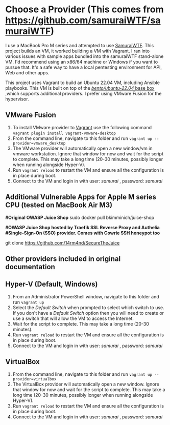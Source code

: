# Choose a Provider (This comes from https://github.com/samuraiWTF/samuraiWTF)

I use a MacBook Pro M series and attempted to use [SamuraiWTF](https://github.com/samuraiWTF/samuraiWTF).   This project builds an VM, it worked building a VM with Vagrant.  I ran into various issues with sample apps bundled into the samuraiWTF stand-alone VM.  I'd recommend using an x86/64 machine or Windows if you want to pursue that.  It's a safe way to have a local pentesting environment for API, Web and other apps.

This project uses Vagrant to build an Ubuntu 22.04 VM, including Ansible playbooks.  This VM is built on top of the [*bento/ubuntu-22.04* base box](https://app.vagrantup.com/bento/boxes/ubuntu-22.04) ,which supports additional providers.  I prefer using VMware Fusion for the hypervisor.  

## VMware Fusion

1. To install VMware provider to [Vagrant](https://developer.hashicorp.com/vagrant/docs/providers/vmware/installation) use the following command `vagrant plugin install vagrant-vmware-desktop`
2. From the command line, navigate to this folder and run `vagrant up --provider=vmware_desktop`
3. The VMware provider will automatically open a new window/vm in vmware workstation. Ignore that window for now and wait for the script to complete. This may take a long time (20-30 minutes, possibly longer when running alongside Hyper-V).
4. Run `vagrant reload` to restart the VM and ensure all the configuration is in place during boot.
5. Connect to the VM and login in with user: _samurai_ , password: _samurai_

## Additional Vulnerable Apps for Apple M series CPU (tested on MacBook Air M3)

**#Original OWASP Juice Shop**
sudo docker pull bkimminich/juice-shop

**#OWASP Juice Shop hosted by Traefik SSL Reverse Proxy and Authelia
#Single-Sign-On (SSO) provider. Comes with Cowrie SSH honeypot too**

git clone https://github.com/14rm4nd/SecureTheJuice

## Other providers included in original documentation

## Hyper-V (Default, Windows)

1. From an Administrator PowerShell window, navigate to this folder and run `vagrant up`
2. Select the _Default Switch_ when prompted to select which switch to use. If you don't have a _Default Switch_ option then you will need to create or use a switch that will allow the VM to access the Internet.
3. Wait for the script to complete. This may take a long time (20-30 minutes).
4. Run `vagrant reload` to restart the VM and ensure all the configuration is in place during boot.
5. Connect to the VM and login in with user: _samurai_ , password: _samurai_

## VirtualBox

1. From the command line, navigate to this folder and run `vagrant up --provider=virtualbox`
2. The VirtualBox provider will automatically open a new window. Ignore that window for now and wait for the script to complete. This may take a long time (20-30 minutes, possibly longer when running alongside Hyper-V).
3. Run `vagrant reload` to restart the VM and ensure all the configuration is in place during boot.
4. Connect to the VM and login in with user: _samurai_ , password: _samurai_
